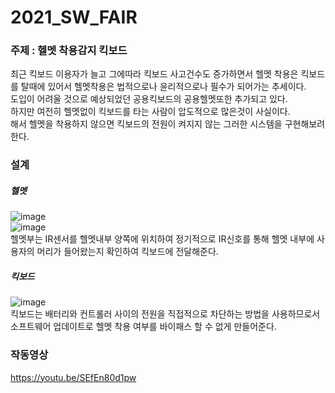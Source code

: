 # 2021_SW_FAIR

### 주제 : 헬멧 착용감지 킥보드
최근 킥보드 이용자가 늘고 그에따라 킥보드 사고건수도 증가하면서 헬멧 착용은 킥보드를 탈때에 있어서 헬멧착용은 법적으로나 윤리적으로나 필수가 되어가는 추세이다.\
도입이 어려울 것으로 예상되었던 공용킥보드의 공용헬멧또한 추가되고 있다.\
하지만 여전히 헬멧없이 킥보드를 타는 사람이 압도적으로 많은것이 사실이다.\
해서 헬멧을 착용하지 않으면 킥보드의 전원이 켜지지 않는 그러한 시스템을 구현해보려 한다.

### 설계

##### 헬멧
![image](https://user-images.githubusercontent.com/34888425/142860403-a5cf80b8-46f5-496c-b282-1fbc8f2b2701.png)\
![image](https://user-images.githubusercontent.com/34888425/142861585-7a379730-0f55-4ecf-a299-fb7b952959b0.png)\
헬멧부는 IR센서를 헬멧내부 양쪽에 위치하여 정기적으로 IR신호를 통해 헬멧 내부에 사용자의 머리가 들어왔는지 확인하여 킥보드에 전달해준다.


##### 킥보드
![image](https://user-images.githubusercontent.com/34888425/142860696-d33f8e5b-65a0-4c8e-93b5-ca109a533b8b.png)\
킥보드는 배터리와 컨트롤러 사이의 전원을 직접적으로 차단하는 방법을 사용하므로서 소프트웨어 업데이트로 헬멧 착용 여부를 바이패스 할 수 없게 만들어준다.

### 작동영상
https://youtu.be/SEfEn80d1pw
